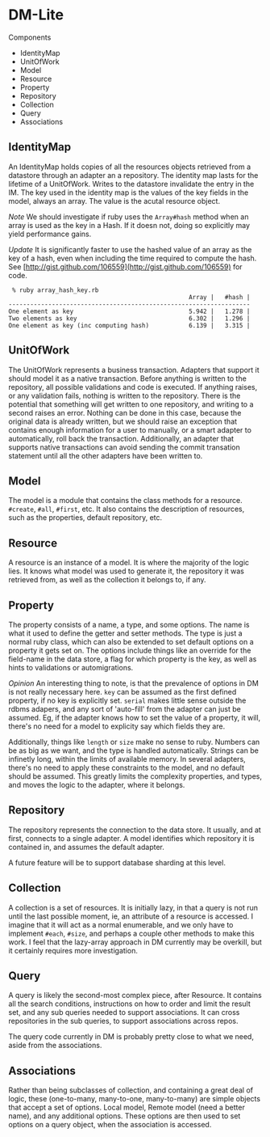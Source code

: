 
# DM-Lite

Components

* IdentityMap 
* UnitOfWork
* Model
* Resource
* Property
* Repository
* Collection
* Query
* Associations

## IdentityMap

An IdentityMap holds copies of all the resources objects retrieved from a
datastore through an adapter an a repository. The identity map lasts for the
lifetime of a UnitOfWork. Writes to the datastore invalidate the entry in the
IM. The key used in the identity map is the values of the key fields in the
model, always an array. The value is the acutal resource object.

_Note_ We should investigate if ruby uses the `Array#hash` method when an array
is used as the key in a Hash. If it doesn not, doing so explicitly may yield
performance gains. 

_Update_ It is significantly faster to use the hashed value of an array as the
key of a hash, even when including the time required to compute the hash. See
[http://gist.github.com/106559](http://gist.github.com/106559) for code.

     % ruby array_hash_key.rb
                                                      Array |   #hash |
    -------------------------------------------------------------------
    One element as key                                5.942 |   1.278 |
    Two elements as key                               6.302 |   1.296 |
    One element as key (inc computing hash)           6.139 |   3.315 |


## UnitOfWork

The UnitOfWork represents a business transaction. Adapters that support it
should model it as a native transaction. Before anything is written to the
repository, all possible validations and code is executed. If anything raises,
or any validation fails, nothing is written to the repository. There is the
potential that something will get written to one repository, and writing to a
second raises an error. Nothing can be done in this case, because the original
data is already written, but we should raise an exception that contains enough
information for a user to manually, or a smart adapter to automatically, roll
back the transaction. Additionally, an adapter that supports native
transactions can avoid sending the commit transation statement until all the
other adapters have been written to.

## Model

The model is a module that contains the class methods for a resource.
`#create`, `#all`, `#first`, etc. It also contains the description of
resources, such as the properties, default repository, etc.

## Resource

A resource is an instance of a model. It is where the majority of the logic
lies. It knows what model was used to generate it, the repository it was
retrieved from, as well as the collection it belongs to, if any.

## Property

The property consists of a name, a type, and some options. The name is what it
used to define the getter and setter methods. The type is just a normal ruby
class, which can also be extended to set default options on a property it gets
set on. The options include things like an override for the field-name in the
data store, a flag for which property is the key, as well as hints to
validations or automigrations.

_Opinion_
An interesting thing to note, is that the prevalence of options in DM is not
really necessary here. `key` can be assumed as the first defined property, if
no key is explicitly set. `serial` makes little sense outside the rdbms
adapers, and any sort of 'auto-fill' from the adapter can just be assumed. Eg,
if the adapter knows how to set the value of a property, it will, there's no
  need for a model to explicity say which fields they are. 

Additionally, things like `length` or `size` make no sense to ruby. Numbers can
be as big as we want, and the type is handled automatically. Strings can be
infinetly long, within the limits of available memory. In several adapters,
there's no need to apply these constraints to the model, and no default should
be assumed. This greatly limits the complexity properties, and types, and moves
the logic to the adapter, where it belongs. 

## Repository

The repository represents the connection to the data store. It usually, and at
first, connects to a single adapter. A model identifies which repository it is
contained in, and assumes the default adapter. 

A future feature will be to support database sharding at this level.

## Collection

A collection is a set of resources. It is initially lazy, in that a query is
not run until the last possible moment, ie, an attribute of a resource is
accessed. I imagine that it will act as a normal enumerable, and we only have
to implement `#each`, `#size`, and perhaps a couple other methods to make this
work. I feel that the lazy-array approach in DM currently may be overkill, but
it certainly requires more investigation.

## Query

A query is likely the second-most complex piece, after Resource. It contains
all the search conditions, instructions on how to order and limit the result
set, and any sub queries needed to support associations. It can cross
repositories in the sub queries, to support associations across repos.

The query code currently in DM is probably pretty close to what we need, aside
from the associations.

## Associations

Rather than being subclasses of collection, and containing a great deal of
logic, these (one-to-many, many-to-one, many-to-many) are simple objects that
accept a set of options. Local model, Remote model (need a better name), and
any additional options. These options are then used to set options on a query
object, when the association is accessed.

